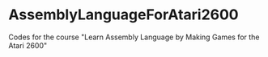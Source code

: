 # AssemblyLanguageForAtari2600
Codes for the course "Learn Assembly Language by Making Games for the Atari 2600"

